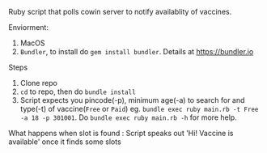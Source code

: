 Ruby script that polls cowin server to notify availablity of vaccines.

Enviorment: 
1. MacOS
2. `Bundler`, to install do `gem install bundler`. Details at https://bundler.io

Steps
1. Clone repo
2. `cd` to repo, then do `bundle install`
3. Script expects you pincode(-p), minimum age(-a) to search for and type(-t) of vaccine(`Free` or `Paid`) 
    eg. `bundle exec ruby main.rb -t Free -a 18 -p 301001`. Do `bundle exec ruby main.rb -h` for more help.


What happens when slot is found : Script speaks out 'Hi! Vaccine is available' once it finds some slots
